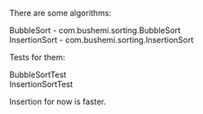 There are some algorithms:

BubbleSort  - com.bushemi.sorting.BubbleSort <br/>
InsertionSort - com.bushemi.sorting.InsertionSort


Tests for them:

BubbleSortTest <br/>
InsertionSortTest

Insertion for now is faster.